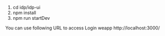 1. cd idp/idp-ui
2. npm install
3. npm run startDev

You can use following URL to access Login weapp
http://localhost:3000/